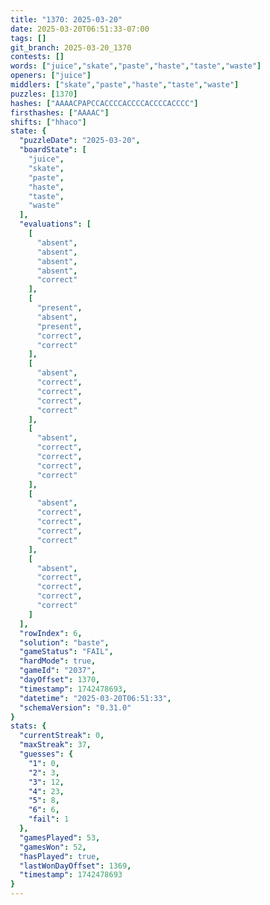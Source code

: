 ```yaml
---
title: "1370: 2025-03-20"
date: 2025-03-20T06:51:33-07:00
tags: []
git_branch: 2025-03-20_1370
contests: []
words: ["juice","skate","paste","haste","taste","waste"]
openers: ["juice"]
middlers: ["skate","paste","haste","taste","waste"]
puzzles: [1370]
hashes: ["AAAACPAPCCACCCCACCCCACCCCACCCC"]
firsthashes: ["AAAAC"]
shifts: ["hhaco"]
state: {
  "puzzleDate": "2025-03-20",
  "boardState": [
    "juice",
    "skate",
    "paste",
    "haste",
    "taste",
    "waste"
  ],
  "evaluations": [
    [
      "absent",
      "absent",
      "absent",
      "absent",
      "correct"
    ],
    [
      "present",
      "absent",
      "present",
      "correct",
      "correct"
    ],
    [
      "absent",
      "correct",
      "correct",
      "correct",
      "correct"
    ],
    [
      "absent",
      "correct",
      "correct",
      "correct",
      "correct"
    ],
    [
      "absent",
      "correct",
      "correct",
      "correct",
      "correct"
    ],
    [
      "absent",
      "correct",
      "correct",
      "correct",
      "correct"
    ]
  ],
  "rowIndex": 6,
  "solution": "baste",
  "gameStatus": "FAIL",
  "hardMode": true,
  "gameId": "2037",
  "dayOffset": 1370,
  "timestamp": 1742478693,
  "datetime": "2025-03-20T06:51:33",
  "schemaVersion": "0.31.0"
}
stats: {
  "currentStreak": 0,
  "maxStreak": 37,
  "guesses": {
    "1": 0,
    "2": 3,
    "3": 12,
    "4": 23,
    "5": 8,
    "6": 6,
    "fail": 1
  },
  "gamesPlayed": 53,
  "gamesWon": 52,
  "hasPlayed": true,
  "lastWonDayOffset": 1369,
  "timestamp": 1742478693
}
---
```

<!-- more -->
